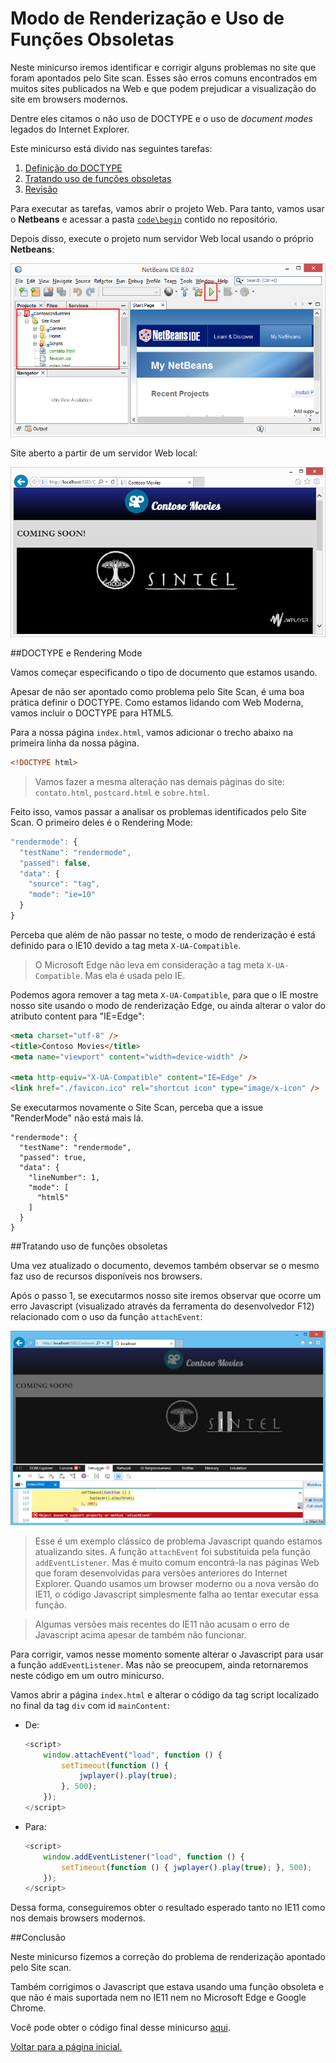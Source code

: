 Modo de Renderização e Uso de Funções Obsoletas
========================================
Neste minicurso iremos identificar e corrigir alguns problemas no site que foram apontados pelo Site scan. Esses são erros comuns encontrados em muitos sites publicados na Web e que podem prejudicar a visualização do site em browsers modernos.

Dentre eles citamos o não uso de DOCTYPE e o uso de *document modes* legados do Internet Explorer.

Este minicurso está divido nas seguintes tarefas:

1. [Definição do DOCTYPE](#Task1)
1. [Tratando uso de funções obsoletas](#Task2)
1. [Revisão](#Review)

Para executar as tarefas, vamos abrir o projeto Web. Para tanto, vamos usar o **Netbeans** e acessar a pasta [`code\begin`](./code/begin) contido no repositório.

Depois disso, execute o projeto num servidor Web local usando o próprio **Netbeans**:

![Abrir projeto no Netbeans](./images/run_netbeans_project.png)

Site aberto a partir de um servidor Web local:

![Executar site no servidor Web local](./images/site_local_webserver.png)

<p name="Task1" />
##DOCTYPE e Rendering Mode

Vamos começar especificando o tipo de documento que estamos usando.
 
Apesar de não ser apontado como problema pelo Site Scan, é uma boa prática definir o DOCTYPE. Como estamos lidando com Web Moderna, vamos incluir o DOCTYPE para HTML5.

Para a nossa página `index.html`, vamos adicionar o trecho abaixo na primeira linha da nossa página.

````HTML
<!DOCTYPE html>
````

> Vamos fazer a mesma alteração nas demais páginas do site: `contato.html`, `postcard.html` e `sobre.html`.

Feito isso, vamos passar a analisar os problemas identificados pelo Site Scan. O primeiro deles é o Rendering Mode:

````Javascript
"rendermode": {
  "testName": "rendermode",
  "passed": false,
  "data": {
    "source": "tag",
    "mode": "ie=10"
  }
}
````

Perceba que além de não passar no teste, o modo de renderização é está definido para o IE10 devido a tag meta `X-UA-Compatible`.

> O Microsoft Edge não leva em consideração a tag meta `X-UA-Compatible`. Mas ela é usada pelo IE. 

Podemos agora remover a tag meta `X-UA-Compatible`, para que o IE mostre nosso site usando o modo de renderização Edge, ou ainda alterar o valor do atributo content para "IE=Edge":

````HTML
<meta charset="utf-8" />
<title>Contoso Movies</title>
<meta name="viewport" content="width=device-width" />	

<meta http-equiv="X-UA-Compatible" content="IE=Edge" />        
<link href="./favicon.ico" rel="shortcut icon" type="image/x-icon" />
````
        
Se executarmos novamente o Site Scan, perceba que a issue "RenderMode" não está mais lá.

	"rendermode": {
      "testName": "rendermode",
      "passed": true,
      "data": {
        "lineNumber": 1,
        "mode": [
          "html5"
        ]
      }
    }

<p name="Task2" />
##Tratando uso de funções obsoletas

Uma vez atualizado o documento, devemos também observar se o mesmo faz uso de recursos disponíveis nos browsers.

Após o passo 1, se executarmos nosso site iremos observar que ocorre um erro Javascript (visualizado através da ferramenta do desenvolvedor F12) relacionado com o uso da função `attachEvent`:

![Erro usando função attachEvent](./images/featuredetection_attacheevent_error.png)

> Esse é um exemplo clássico de problema Javascript quando estamos atualizando sites. A função `attachEvent` foi substituida pela função `addEventListener`. Mas é muito comum encontrá-la nas páginas Web que foram desenvolvidas para versões anteriores do Internet Explorer. Quando usamos um browser moderno ou a nova versão do IE11, o código Javascript simplesmente falha ao tentar executar essa função.

> Algumas versões mais recentes do IE11 não acusam o erro de Javascript acima apesar de também não funcionar.

Para corrigir, vamos nesse momento somente alterar o Javascript para usar a função `addEventListener`. Mas não se preocupem, ainda retornaremos neste código em um outro minicurso. 

Vamos abrir a página `index.html` e alterar o código da tag script localizado no final da tag `div` com id `mainContent`:

- De:

	````Javascript
	<script>
        window.attachEvent("load", function () {
            setTimeout(function () {
                jwplayer().play(true);
            }, 500);
        });
    </script>
	````

- Para:
	````Javascript
	<script>
        window.addEventListener("load", function () {
            setTimeout(function () { jwplayer().play(true); }, 500);
        });
	</script>
	````

Dessa forma, conseguiremos obter o resultado esperado tanto no IE11 como nos demais browsers modernos.

<p name="Review"></p>
##Conclusão

Neste minicurso fizemos a correção do problema de renderização apontado pelo Site scan. 

Também corrigimos o Javascript que estava usando uma função obsoleta e que não é mais suportada nem no IE11 nem no Microsoft Edge e Google Chrome. 

Você pode obter o código final desse minicurso [aqui](./code/end).

[Voltar para a página inicial.](http://joaocunhaeld.github.io/interoperable-web-development)